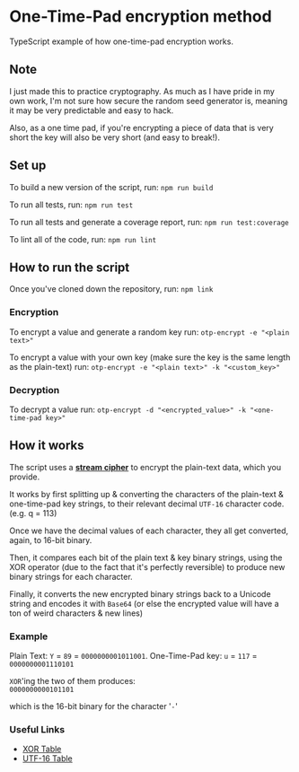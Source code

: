 # One-Time-Pad encryption method
TypeScript example of how one-time-pad encryption works.

## Note

I just made this to practice cryptography. As much as I have pride in my own work, I'm not sure how secure the random seed generator is, meaning it may be very predictable and easy to hack.

Also, as a one time pad, if you're encrypting a piece of data that is very short the key will also be very short (and easy to break!).

## Set up

To build a new version of the script, run:
`npm run build`

To run all tests, run:
`npm run test`

To run all tests and generate a coverage report, run:
`npm run test:coverage`

To lint all of the code, run:
`npm run lint`

## How to run the script

Once you've cloned down the repository, run:
`npm link`

### Encryption

To encrypt a value and generate a random key run:
`otp-encrypt -e "<plain text>"`

To encrypt a value with your own key (make sure the key is the same length as the plain-text) run:
`otp-encrypt -e "<plain text>" -k "<custom_key>"`

### Decryption

To decrypt a value run:
`otp-encrypt -d "<encrypted_value>" -k "<one-time-pad key>"`

## How it works

The script uses a [**stream cipher**](https://www.youtube.com/watch?v=rAFNmO-4CIA) to encrypt the plain-text data, which you provide.

It works by first splitting up & converting the characters of the plain-text &
one-time-pad key strings, to their relevant decimal `UTF-16` character code. (e.g. q = 113)

Once we have the decimal values of each character, they all get converted, again, to 16-bit binary.

Then, it compares each bit of the plain text & key binary
strings, using the XOR operator (due to the fact that it's perfectly reversible)
to produce new binary strings for each character.

Finally, it converts the new encrypted binary strings back to a Unicode string and encodes it with `Base64` (or else the encrypted value will have a ton of weird characters & new lines)

### Example
Plain Text: `Y` = `89` = `0000000001011001`. 
One-Time-Pad key: `u` = `117` = `0000000001110101`

`XOR`'ing the two of them produces:  
`0000000000101101`

which is the 16-bit binary for the character '`-`'

### Useful Links

- [XOR Table](https://www.allaboutcircuits.com/textbook/digital/chpt-8/karnaugh-maps-truth-tables-boolean-expressions/)
- [UTF-16 Table](https://asecuritysite.com/coding/asc2)


